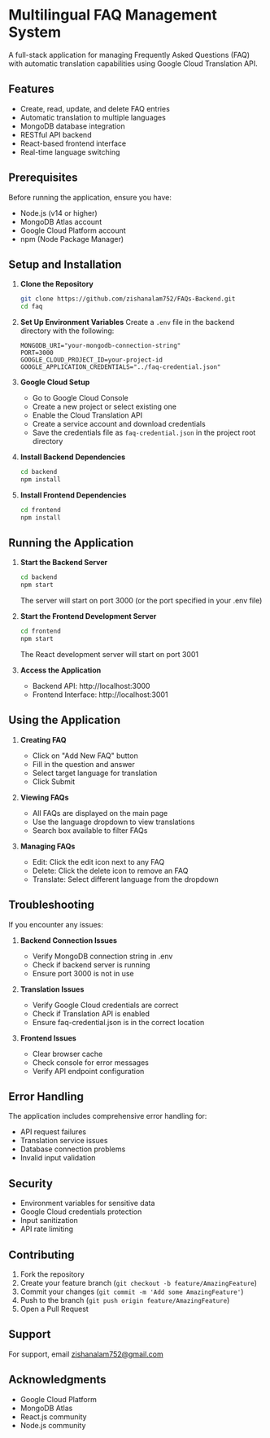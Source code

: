 # Multilingual FAQ Management System

A full-stack application for managing Frequently Asked Questions (FAQ) with automatic translation capabilities using Google Cloud Translation API.

## Features

- Create, read, update, and delete FAQ entries
- Automatic translation to multiple languages
- MongoDB database integration
- RESTful API backend
- React-based frontend interface
- Real-time language switching

## Prerequisites

Before running the application, ensure you have:
- Node.js (v14 or higher)
- MongoDB Atlas account
- Google Cloud Platform account
- npm (Node Package Manager)

## Setup and Installation

1. **Clone the Repository**
   ```bash
   git clone https://github.com/zishanalam752/FAQs-Backend.git
   cd faq
   ```

2. **Set Up Environment Variables**
   Create a `.env` file in the backend directory with the following:
   ```env
   MONGODB_URI="your-mongodb-connection-string"
   PORT=3000
   GOOGLE_CLOUD_PROJECT_ID=your-project-id
   GOOGLE_APPLICATION_CREDENTIALS="../faq-credential.json"
   ```

3. **Google Cloud Setup**
   - Go to Google Cloud Console
   - Create a new project or select existing one
   - Enable the Cloud Translation API
   - Create a service account and download credentials
   - Save the credentials file as `faq-credential.json` in the project root directory

4. **Install Backend Dependencies**
   ```bash
   cd backend
   npm install
   ```

5. **Install Frontend Dependencies**
   ```bash
   cd frontend
   npm install
   ```

## Running the Application

1. **Start the Backend Server**
   ```bash
   cd backend
   npm start
   ```
   The server will start on port 3000 (or the port specified in your .env file)

2. **Start the Frontend Development Server**
   ```bash
   cd frontend
   npm start
   ```
   The React development server will start on port 3001

3. **Access the Application**
   - Backend API: http://localhost:3000
   - Frontend Interface: http://localhost:3001

## Using the Application

1. **Creating FAQ**
   - Click on "Add New FAQ" button
   - Fill in the question and answer
   - Select target language for translation
   - Click Submit

2. **Viewing FAQs**
   - All FAQs are displayed on the main page
   - Use the language dropdown to view translations
   - Search box available to filter FAQs

3. **Managing FAQs**
   - Edit: Click the edit icon next to any FAQ
   - Delete: Click the delete icon to remove an FAQ
   - Translate: Select different language from the dropdown

## Troubleshooting

If you encounter any issues:

1. **Backend Connection Issues**
   - Verify MongoDB connection string in .env
   - Check if backend server is running
   - Ensure port 3000 is not in use

2. **Translation Issues**
   - Verify Google Cloud credentials are correct
   - Check if Translation API is enabled
   - Ensure faq-credential.json is in the correct location

3. **Frontend Issues**
   - Clear browser cache
   - Check console for error messages
   - Verify API endpoint configuration

## Error Handling

The application includes comprehensive error handling for:
- API request failures
- Translation service issues
- Database connection problems
- Invalid input validation

## Security

- Environment variables for sensitive data
- Google Cloud credentials protection
- Input sanitization
- API rate limiting

## Contributing

1. Fork the repository
2. Create your feature branch (`git checkout -b feature/AmazingFeature`)
3. Commit your changes (`git commit -m 'Add some AmazingFeature'`)
4. Push to the branch (`git push origin feature/AmazingFeature`)
5. Open a Pull Request

## Support

For support, email [zishanalam752@gmail.com](mailto:your-email@example.com)

## Acknowledgments

- Google Cloud Platform
- MongoDB Atlas
- React.js community
- Node.js community